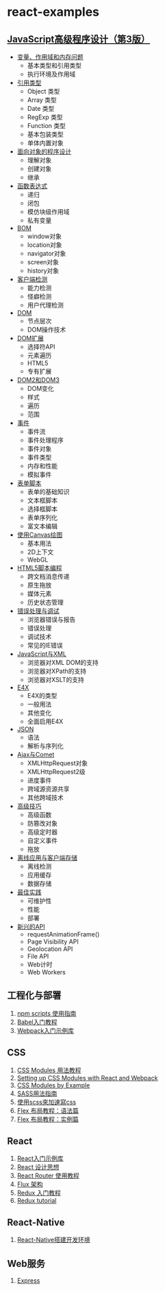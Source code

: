 # react-examples
## [JavaScript高级程序设计（第3版）][31]
- [变量、作用域和内存问题][32]
  - 基本类型和引用类型
  - 执行环境及作用域
- [引用类型][33]
  - Object 类型
  - Array 类型
  - Date 类型
  - RegExp 类型
  - Function 类型
  - 基本包装类型
  - 单体内置对象
- [面向对象的程序设计][34]
  - 理解对象
  - 创建对象
  - 继承
- [函数表达式][35]
  - 递归
  - 闭包
  - 模仿块级作用域
  - 私有变量
- [BOM][36]
  - window对象
  - location对象
  - navigator对象
  - screen对象
  - history对象
- [客户端检测][37]
  - 能力检测
  - 怪癖检测
  - 用户代理检测
- [DOM][38]
  - 节点层次
  - DOM操作技术
- [DOM扩展][39]
  - 选择符API
  - 元素遍历
  - HTML5
  - 专有扩展
- [DOM2和DOM3][40]
  - DOM变化
  - 样式
  - 遍历
  - 范围
- [事件][41]
  - 事件流
  - 事件处理程序
  - 事件对象
  - 事件类型
  - 内存和性能
  - 模拟事件
- [表单脚本][42]
  - 表单的基础知识
  - 文本框脚本
  - 选择框脚本
  - 表单序列化
  - 富文本编辑
- [使用Canvas绘图][43]
  - 基本用法
  - 2D上下文
  - WebGL
- [HTML5脚本编程][44]
  - 跨文档消息传递
  - 原生拖放
  - 媒体元素
  - 历史状态管理
- [错误处理与调试][45]
  - 浏览器错误与报告
  - 错误处理
  - 调试技术
  - 常见的IE错误
- [JavaScript与XML][46]
  - 浏览器对XML DOM的支持
  - 浏览器对XPath的支持
  - 浏览器对XSLT的支持
- [E4X][47]
  - E4X的类型
  - 一般用法
  - 其他变化
  - 全面启用E4X
- [JSON][48]
  - 语法
  - 解析与序列化
- [Ajax与Comet][49]
  - XMLHttpRequest对象
  - XMLHttpRequest2级
  - 进度事件
  - 跨域源资源共享
  - 其他跨域技术
- [高级技巧][50]
  - 高级函数
  - 防篡改对象
  - 高级定时器
  - 自定义事件
  - 拖放
- [离线应用与客户端存储][51]
  - 离线检测
  - 应用缓存
  - 数据存储
- [最佳实践][52]
  - 可维护性
  - 性能
  - 部署
- [新兴的API][53]
  - requestAnimationFrame()
  - Page Visibility API
  - Geolocation API
  - File API
  - Web计时
  - Web Workers

## 工程化与部署
1. [npm scripts 使用指南][0]
1. [Babel入门教程][1]
1. [Webpack入门示例库][3]

## CSS
1. [CSS Modules 用法教程][6]
1. [Setting up CSS Modules with React and Webpack][13]
1. [CSS Modules by Example][15]
1. [SASS用法指南][11]
1. [使用scss來加速寫css][16]
1. [Flex 布局教程：语法篇][4]
1. [Flex 布局教程：实例篇][5]

## React
1. [React入门示例库][2]
1. [React 设计思想][14]
1. [React Router 使用教程][7]
1. [Flux 架构][8]
1. [Redux 入门教程][9]
1. [Redux tutorial][12]

## React-Native
1. [React-Native搭建开发环境][10]

## Web服务
1. [Express][17]

[0]: http://www.ruanyifeng.com/blog/2016/10/npm_scripts.html
[1]: doc/babel-guide.md
[2]: doc/react-demo.md
[3]: doc/webpack-demo.md
[4]: http://www.ruanyifeng.com/blog/2015/07/flex-grammar.html
[5]: http://www.ruanyifeng.com/blog/2015/07/flex-examples.html
[6]: doc/css-modules-demo.md
[7]: http://www.ruanyifeng.com/blog/2016/05/react_router.html
[8]: doc/flux-demo.md
[9]: doc/redux-demo.md
[10]: doc/react-native-install.md
[11]: http://www.ruanyifeng.com/blog/2012/06/sass.html
[12]: doc/redux-tutorial.md
[13]: http://javascriptplayground.com/blog/2016/07/css-modules-webpack-react/
[14]: https://github.com/react-guide/react-basic
[15]: http://andrewhfarmer.com/css-modules-by-example/
[16]: http://blog.visioncan.com/2011/sass-scss-your-css/
[17]: http://www.expressjs.com.cn/

[31]: https://book.douban.com/subject/10546125/
[32]: professional_javascript_for_web/04-variable_scope_and_menory.ipynb
[33]: professional_javascript_for_web/05-reference_types.ipynb
[34]: professional_javascript_for_web/06-object_oriented_programming.ipynb
[35]: professional_javascript_for_web/07-function_expression.ipynb
[36]: professional_javascript_for_web/08-the-browser-object-model.md
[37]: professional_javascript_for_web/09-client-detection.md
[38]: professional_javascript_for_web/10-dom.md
[39]: professional_javascript_for_web/11-dom_extentions.md
[40]: professional_javascript_for_web/ch12
[41]: professional_javascript_for_web/ch13
[42]: professional_javascript_for_web/ch14
[43]: professional_javascript_for_web/ch15
[44]: professional_javascript_for_web/ch16
[45]: professional_javascript_for_web/ch17
[46]: professional_javascript_for_web/ch18
[47]: professional_javascript_for_web/ch19
[48]: professional_javascript_for_web/ch20
[49]: professional_javascript_for_web/ch21
[50]: professional_javascript_for_web/ch22
[51]: professional_javascript_for_web/ch23
[52]: professional_javascript_for_web/ch24
[53]: professional_javascript_for_web/ch25
